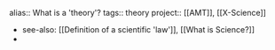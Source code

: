 alias:: What is a 'theory'?
tags:: theory
project:: [[AMT]], [[X-Science]]

- see-also: [[Definition of a scientific 'law']], [[What is Science?]]
-